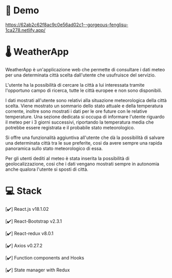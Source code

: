 # :link: Demo

https://62ab2c62f8ac9c0e56ad02c1--gorgeous-fenglisu-1ca278.netlify.app/

# :thermometer: WeatherApp

WeatherApp è un'applicazione web che permette di consultare i dati meteo per una determinata città scelta dall'utente che usufruisce del servizio.

L'utente ha la possibilità di cercare la città a lui interessata tramite l'opportuno campo di ricerca, tutte le città europee e non sono disponibili.

I dati mostrati all'utente sono relativi alla situazione meteorologica della città scelta.
Viene mostrato un sommario dello stato attuale e della temperatura corrente, inoltre sono mostrati i dati per le ore future con le relative temperature.
Una sezione dedicata si occupa di informare l'utente riguardo il meteo per i 3 giorni successivi, riportando la temperatura media che potrebbe essere registrata e il probabile stato meteorologico.

Si offre una funzionalità aggiuntiva all'utente che dà la possibilità di salvare una determinata città tra le sue preferite, cosi da avere sempre una rapida panoramica sullo stato meteorologico di essa.

Per gli utenti dediti al meteo è stata inserita la possibilità di geolocalizzazione, cosi che i dati vengano mostrati sempre in autonomia anche qualora l'utente si sposti di città.

# :computer: Stack

[✔️] React.js v18.1.02

[✔️] React-Bootstrap v2.3.1

[✔️] React-redux v8.0.1

[✔️] Axios v0.27.2

[✔️] Function components and Hooks

[✔️] State manager with Redux 
